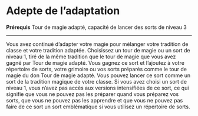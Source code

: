 # Adepte de l’adaptation

<p><strong>Prérequis</strong> Tour de magie adapté, capacité de lancer des sorts de niveau 3</p>
<hr>
<p>Vous avez continué d’adapter votre magie pour mélanger votre tradition de classe et votre tradition adaptée. Choisissez un tour de magie ou un sort de niveau 1, tiré de la même tradition que le tour de magie que vous avez gagné par Tour de magie adapté. Vous gagnez ce sort et l’ajoutez à votre répertoire de sorts, votre grimoire ou vos sorts préparés comme le tour de magie du don Tour de magie adapté. Vous pouvez lancer ce sort comme un sort de la tradition magique de votre classe. Si vous avez choisi un sort de niveau 1, vous n’avez pas accès aux versions intensifiées de ce sort, ce qui signifie que vous ne pouvez pas les préparer quand vous préparez vos sorts, que vous ne pouvez pas les apprendre et que vous ne pouvez pas faire de ce sort un sort emblématique si vous utilisez un répertoire de sorts. </p>